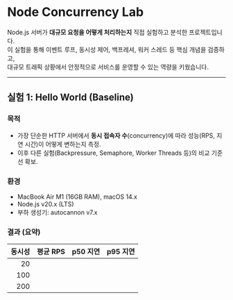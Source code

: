 # Node Concurrency Lab

Node.js 서버가 **대규모 요청을 어떻게 처리하는지** 직접 실험하고 분석한 프로젝트입니다.  
이 실험을 통해 이벤트 루프, 동시성 제어, 백프레셔, 워커 스레드 등 핵심 개념을 검증하고,  
대규모 트래픽 상황에서 안정적으로 서비스를 운영할 수 있는 역량을 키웠습니다.

---

## 실험 1: Hello World (Baseline)

### 목적
- 가장 단순한 HTTP 서버에서 **동시 접속자 수**(concurrency)에 따라 성능(RPS, 지연 시간)이 어떻게 변하는지 측정.  
- 이후 다른 실험(Backpressure, Semaphore, Worker Threads 등)의 비교 기준선 확보.  

### 환경
- MacBook Air M1 (16GB RAM), macOS 14.x  
- Node.js v20.x (LTS)  
- 부하 생성기: autocannon v7.x  

### 결과 (요약)
| 동시성 | 평균 RPS | p50 지연 | p95 지연 |
|------:|---------:|---------:|---------:|
| 20    |      |      |      |
| 100   |      |      |      |
| 200   |      |      |      |

